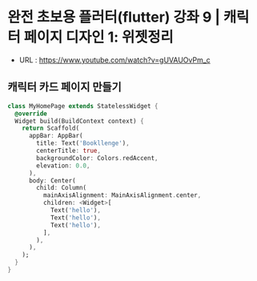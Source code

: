 # 완전 초보용 플러터(flutter) 강좌 9 | 캐릭터 페이지 디자인 1: 위젯정리

- URL : https://www.youtube.com/watch?v=gUVAUOvPm_c


## 캐릭터 카드 페이지 만들기

```Dart
class MyHomePage extends StatelessWidget {
  @override
  Widget build(BuildContext context) {
    return Scaffold(
      appBar: AppBar(
        title: Text('Bookllenge'),
        centerTitle: true,
        backgroundColor: Colors.redAccent,
        elevation: 0.0,
      ),
      body: Center(
        child: Column(
          mainAxisAlignment: MainAxisAlignment.center,
          children: <Widget>[
            Text('hello'),
            Text('hello'),
            Text('hello'),
          ],
        ),
      ),
    );
  }
}
```
